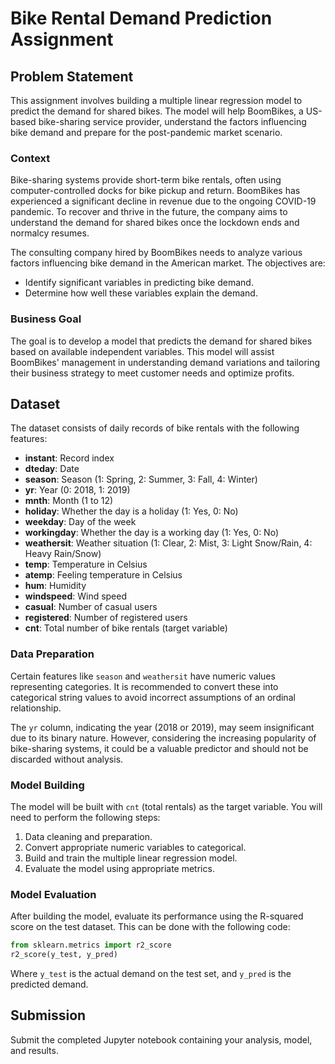 
# Bike Rental Demand Prediction Assignment

## Problem Statement

This assignment involves building a multiple linear regression model to predict the demand for shared bikes. The model will help BoomBikes, a US-based bike-sharing service provider, understand the factors influencing bike demand and prepare for the post-pandemic market scenario.

### Context

Bike-sharing systems provide short-term bike rentals, often using computer-controlled docks for bike pickup and return. BoomBikes has experienced a significant decline in revenue due to the ongoing COVID-19 pandemic. To recover and thrive in the future, the company aims to understand the demand for shared bikes once the lockdown ends and normalcy resumes.

The consulting company hired by BoomBikes needs to analyze various factors influencing bike demand in the American market. The objectives are:
- Identify significant variables in predicting bike demand.
- Determine how well these variables explain the demand.

### Business Goal

The goal is to develop a model that predicts the demand for shared bikes based on available independent variables. This model will assist BoomBikes' management in understanding demand variations and tailoring their business strategy to meet customer needs and optimize profits.

## Dataset

The dataset consists of daily records of bike rentals with the following features:

- **instant**: Record index
- **dteday**: Date
- **season**: Season (1: Spring, 2: Summer, 3: Fall, 4: Winter)
- **yr**: Year (0: 2018, 1: 2019)
- **mnth**: Month (1 to 12)
- **holiday**: Whether the day is a holiday (1: Yes, 0: No)
- **weekday**: Day of the week
- **workingday**: Whether the day is a working day (1: Yes, 0: No)
- **weathersit**: Weather situation (1: Clear, 2: Mist, 3: Light Snow/Rain, 4: Heavy Rain/Snow)
- **temp**: Temperature in Celsius
- **atemp**: Feeling temperature in Celsius
- **hum**: Humidity
- **windspeed**: Wind speed
- **casual**: Number of casual users
- **registered**: Number of registered users
- **cnt**: Total number of bike rentals (target variable)

### Data Preparation

Certain features like `season` and `weathersit` have numeric values representing categories. It is recommended to convert these into categorical string values to avoid incorrect assumptions of an ordinal relationship.

The `yr` column, indicating the year (2018 or 2019), may seem insignificant due to its binary nature. However, considering the increasing popularity of bike-sharing systems, it could be a valuable predictor and should not be discarded without analysis.

### Model Building

The model will be built with `cnt` (total rentals) as the target variable. You will need to perform the following steps:
1. Data cleaning and preparation.
2. Convert appropriate numeric variables to categorical.
3. Build and train the multiple linear regression model.
4. Evaluate the model using appropriate metrics.

### Model Evaluation

After building the model, evaluate its performance using the R-squared score on the test dataset. This can be done with the following code:

```python
from sklearn.metrics import r2_score
r2_score(y_test, y_pred)
```

Where `y_test` is the actual demand on the test set, and `y_pred` is the predicted demand.

## Submission

Submit the completed Jupyter notebook containing your analysis, model, and results.
